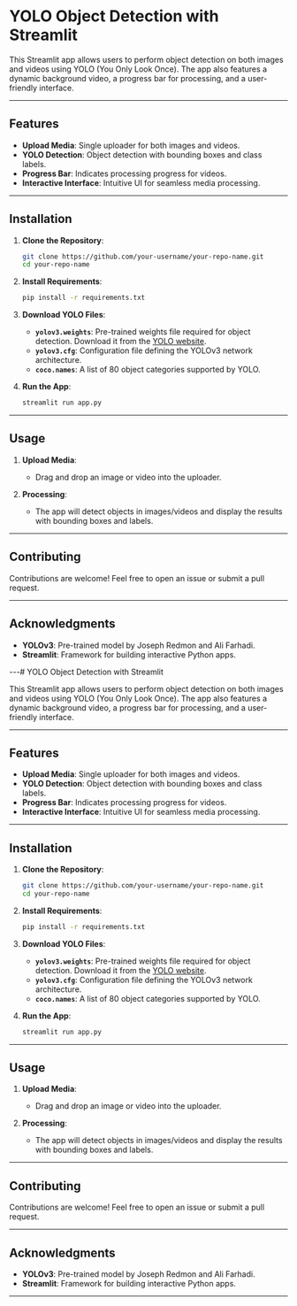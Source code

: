 # YOLO Object Detection with Streamlit  

This Streamlit app allows users to perform object detection on both images and videos using YOLO (You Only Look Once). The app also features a dynamic background video, a progress bar for processing, and a user-friendly interface.

---

## Features  

- **Upload Media**: Single uploader for both images and videos.  
- **YOLO Detection**: Object detection with bounding boxes and class labels.  
- **Progress Bar**: Indicates processing progress for videos.  
- **Interactive Interface**: Intuitive UI for seamless media processing.  

---

## Installation  

1. **Clone the Repository**:
    ```bash
    git clone https://github.com/your-username/your-repo-name.git
    cd your-repo-name
    ```

2. **Install Requirements**:
    ```bash
    pip install -r requirements.txt
    ```

3. **Download YOLO Files**:
    - **`yolov3.weights`**: Pre-trained weights file required for object detection. Download it from the [YOLO website](https://pjreddie.com/darknet/yolo/).
    - **`yolov3.cfg`**: Configuration file defining the YOLOv3 network architecture.  
    - **`coco.names`**: A list of 80 object categories supported by YOLO.

4. **Run the App**:
    ```bash
    streamlit run app.py
    ```

---

## Usage  

1. **Upload Media**:
   - Drag and drop an image or video into the uploader.  

2. **Processing**:
   - The app will detect objects in images/videos and display the results with bounding boxes and labels.  

---

## Contributing  

Contributions are welcome! Feel free to open an issue or submit a pull request.  

---

## Acknowledgments  

- **YOLOv3**: Pre-trained model by Joseph Redmon and Ali Farhadi.  
- **Streamlit**: Framework for building interactive Python apps.  

---# YOLO Object Detection with Streamlit  

This Streamlit app allows users to perform object detection on both images and videos using YOLO (You Only Look Once). The app also features a dynamic background video, a progress bar for processing, and a user-friendly interface.

---

## Features  

- **Upload Media**: Single uploader for both images and videos.  
- **YOLO Detection**: Object detection with bounding boxes and class labels.  
- **Progress Bar**: Indicates processing progress for videos.  
- **Interactive Interface**: Intuitive UI for seamless media processing.  

---

## Installation  

1. **Clone the Repository**:
    ```bash
    git clone https://github.com/your-username/your-repo-name.git
    cd your-repo-name
    ```

2. **Install Requirements**:
    ```bash
    pip install -r requirements.txt
    ```

3. **Download YOLO Files**:
    - **`yolov3.weights`**: Pre-trained weights file required for object detection. Download it from the [YOLO website](https://pjreddie.com/darknet/yolo/).
    - **`yolov3.cfg`**: Configuration file defining the YOLOv3 network architecture.  
    - **`coco.names`**: A list of 80 object categories supported by YOLO.

4. **Run the App**:
    ```bash
    streamlit run app.py
    ```

---

## Usage  

1. **Upload Media**:
   - Drag and drop an image or video into the uploader.  

2. **Processing**:
   - The app will detect objects in images/videos and display the results with bounding boxes and labels.  

---

## Contributing  

Contributions are welcome! Feel free to open an issue or submit a pull request.  

---

## Acknowledgments  

- **YOLOv3**: Pre-trained model by Joseph Redmon and Ali Farhadi.  
- **Streamlit**: Framework for building interactive Python apps.  

---
